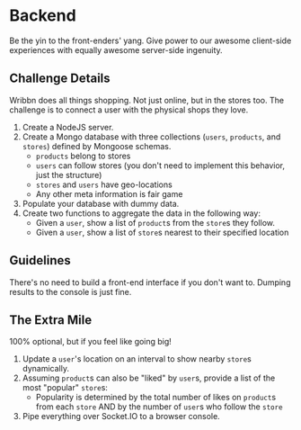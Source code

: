 # Backend
Be the yin to the front-enders' yang. Give power to our awesome client-side experiences with equally awesome server-side ingenuity.

## Challenge Details
Wribbn does all things shopping. Not just online, but in the stores too. The challenge is to connect a user with the physical shops they love.

  1. Create a NodeJS server.
  2. Create a Mongo database with three collections (`users`, `products`, and `stores`) defined by Mongoose schemas.
      - `products` belong to stores
      - `users` can follow stores (you don't need to implement this behavior, just the structure)
      - `stores` and `users` have geo-locations
      - Any other meta information is fair game
  3. Populate your database with dummy data.
  4. Create two functions to aggregate the data in the following way:
      - Given a `user`, show a list of `product`s from the `store`s they follow.
      - Given a `user`, show a list of `store`s nearest to their specified location

## Guidelines
There's no need to build a front-end interface if you don't want to. Dumping results to the console is just fine.

## The Extra Mile
100% optional, but if you feel like going big!

  1. Update a `user`'s location on an interval to show nearby `store`s dynamically.
  2. Assuming `product`s can also be "liked" by `user`s, provide a list of the most "popular" `store`s:
      - Popularity is determined by the total number of likes on `product`s from each `store` AND by the number of `user`s who follow the `store`
  3. Pipe everything over Socket.IO to a browser console.
